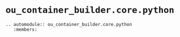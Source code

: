 # `ou_container_builder.core.python`

```{eval-rst}
.. automodule:: ou_container_builder.core.python
   :members:
```
